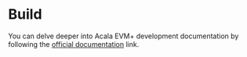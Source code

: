 # Build

You can delve deeper into Acala EVM+ development documentation by following the [official documentation](https://evmdocs.acala.network/) link.

